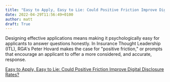 ```yaml
---
title: "Easy to Apply, Easy to Lie: Could Positive Friction Improve Digital Disclosure Rates?"
date: 2022-04-29T11:56:49+0100
author: matt
draft: True
---
```

Designing effective applications means making it psychologically easy for applicants to answer questions honestly. In Insurance Thought Leadership (ITL), RGA's Peter Hovard makes the case for "positive friction," or prompts that encourage an applicant to offer a more considered, and accurate, response.
 

[ Easy to Apply, Easy to Lie: Could Positive Friction Improve Digital Disclosure Rates? ]( https://www.rgare.com/knowledge-center/media/articles/easy-to-apply-easy-to-lie-could-positive-friction-improve-digital-disclosure-rates )
